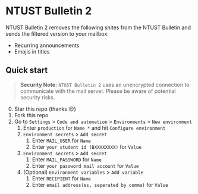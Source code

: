 # NTUST Bulletin 2

NTUST Bulletin 2 removes the following shites from the NTUST Bulletin and sends
the filtered version to your mailbox:

- Recurring announcements
- Emojis in titles

## Quick start

> **Security Note:** `NTUST Bulletin 2` uses an unencrypted connection to
> communicate with the mail server. Please be aware of potential security risks.

0. Star this repo (thanks 😉)
1. Fork this repo
2. Go to `Settings` > `Code and automation` > `Environments` > `New environment`
   1. Enter `production` for `Name *` and hit `Configure environment`
   2. `Environment secrets` > `Add secret`
      1. Enter `MAIL_USER` for `Name`
      2. Enter `your student id (BXXXXXXXX)` for `Value`
   3. `Environment secrets` > `Add secret`
      1. Enter `MAIL_PASSWORD` for `Name`
      2. Enter `your password mail account` for `Value`
   4. (Optional) `Environment variables` > `Add variable`
      1. Enter `RECIPIENT` for `Name`
      2. Enter `email address(es, seperated by comma)` for `Value`
